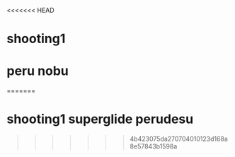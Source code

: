 <<<<<<< HEAD
# shooting1




# peru nobu
=======
# shooting1 superglide perudesu
>>>>>>> 4b423075da270704010123d168a8e57843b1598a
